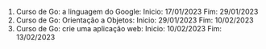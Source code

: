 1. Curso de Go: a linguagem do Google: Inicio: 17/01/2023 Fim: 29/01/2023
2. Curso de Go: Orientação a Objetos: Inicio: 29/01/2023 Fim: 10/02/2023
3. Curso de Go: crie uma aplicação web: Inicio: 10/02/2023 Fim: 13/02/2023
